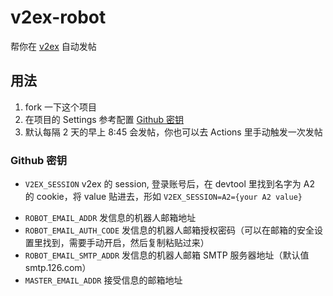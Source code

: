 # v2ex-robot

帮你在 [v2ex](https://v2ex.com/) 自动发帖

## 用法

1. fork 一下这个项目
2. 在项目的 Settings 参考配置 [Github 密钥](#github-密钥)
3. 默认每隔 2 天的早上 8:45 会发帖，你也可以去 Actions 里手动触发一次发帖

### Github 密钥

- `V2EX_SESSION` v2ex 的 session, 登录账号后，在 devtool 里找到名字为 A2 的 cookie，将 value 贴进去，形如 `V2EX_SESSION=A2={your A2 value}`
<!-- - `MASTER_EMAIL_ADDR` 签到失败时，发送错误信息的邮箱 -->
- `ROBOT_EMAIL_ADDR` 发信息的机器人邮箱地址
- `ROBOT_EMAIL_AUTH_CODE` 发信息的机器人邮箱授权密码（可以在邮箱的安全设置里找到，需要手动开启，然后复制粘贴过来）
- `ROBOT_EMAIL_SMTP_ADDR` 发信息的机器人邮箱 SMTP 服务器地址（默认值 smtp.126.com）
- `MASTER_EMAIL_ADDR` 接受信息的邮箱地址